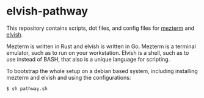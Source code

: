 # elvish-pathway

This repository contains scripts, dot files, and config files for [mezterm](https://wezfurlong.or) and [elvish](https://elv.sh/).

Mezterm is written in Rust and elvish is written in Go.
Mezterm is a terminal emulator, such as to run on your workstation.
Elvish is a shell, such as to use instead of BASH, that also is a unique language for scripting.

To bootstrap the whole setup on a debian based system, including installing mezterm and elvish and using the configurations:

```
$ sh pathway.sh
```

